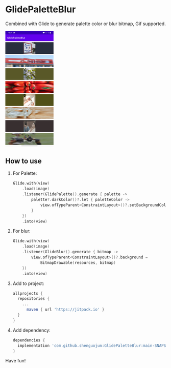 # GlidePaletteBlur
Combined with Glide to generate palette color or blur bitmap, Gif supported.

<img src="./Screenshot.jpg" alt="Screenshot" width=30% height=30% />

## How to use
1. For Palette:

   ```kotlin
   Glide.with(view)
       .load(image)
       .listener(GlidePalette().generate { palette ->
           palette?.darkColor()?.let { paletteColor ->
               view.ofTypeParent<ConstraintLayout>()?.setBackgroundColor(paletteColor)
           }
       })
       .into(view)
   ```

2. For blur:

   ```kotlin
   Glide.with(view)
       .load(image)
       .listener(GlideBlur().generate { bitmap ->
           view.ofTypeParent<ConstraintLayout>()?.background =
               BitmapDrawable(resources, bitmap)
       })  
       .into(view)
   ```

   

3. Add to project:

   ```groovy
   allprojects {
     repositories {
       ...
         maven { url 'https://jitpack.io' }
     }
   }
   ```

4. Add dependency:

   ```groovy
   dependencies {
     implementation 'com.github.shenguojun:GlidePaletteBlur:main-SNAPSHOT'
   }
   ```

Have fun!
